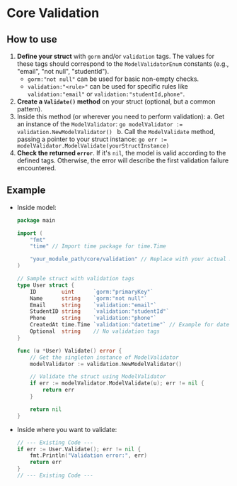 # Core Validation

## How to use

1. **Define your struct** with `gorm` and/or `validation` tags. The values for these tags should correspond to the `ModelValidatorEnum` constants (e.g., "email", "not null", "studentId").
    * `gorm:"not null"` can be used for basic non-empty checks.
    * `validation:"<rule>"` can be used for specific rules like `validation:"email"` or `validation:"studentId,phone"`.
1. **Create a `Validate()` method** on your struct (optional, but a common pattern).
2. Inside this method (or wherever you need to perform validation):
    a.  Get an instance of the `ModelValidator`:
        ```go
        modelValidator := validation.NewModelValidator()
        ```
    b.  Call the `ModelValidate` method, passing a pointer to your struct instance:
        ```go
        err := modelValidator.ModelValidate(yourStructInstance)
        ```
3. **Check the returned `error`**. If it's `nil`, the model is valid according to the defined tags. Otherwise, the error will describe the first validation failure encountered.

## Example
- Inside model:
    ```go
    package main

    import (
        "fmt"
        "time" // Import time package for time.Time

        "your_module_path/core/validation" // Replace with your actual module path
    )

    // Sample struct with validation tags
    type User struct {
        ID        uint      `gorm:"primaryKey"`
        Name      string    `gorm:"not null"`
        Email     string    `validation:"email"`
        StudentID string    `validation:"studentId"`
        Phone     string    `validation:"phone"`
        CreatedAt time.Time `validation:"datetime"` // Example for datetime, ensure format matches
        Optional  string    // No validation tags
    }

    func (u *User) Validate() error {
        // Get the singleton instance of ModelValidator
        modelValidator := validation.NewModelValidator()

        // Validate the struct using ModelValidator
        if err := modelValidator.ModelValidate(u); err != nil {
            return err
        }

        return nil
    }
    ```

- Inside where you want to validate:
    ```go
    // --- Existing Code ---
    if err := User.Validate(); err != nil {
        fmt.Println("Validation error:", err)
        return err
    }
    // --- Existing Code ---

    ```
